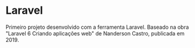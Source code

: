 # Laravel

Primeiro projeto desenvolvido com a ferramenta Laravel. 
Baseado na obra "Laravel 6 Criando aplicações web" de Nanderson Castro, publicada em 2019. 
